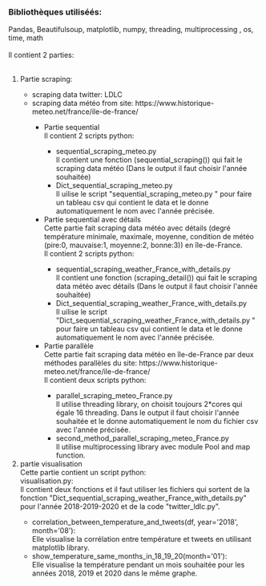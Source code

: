 <!DOCTYPE html>
<html>
<body>
  <h3> Bibliothèques utiliséés:</h3> Pandas, Beautifulsoup, matplotlib, numpy, threading, multiprocessing , os, time, math <br/><br/>
  Il contient 2 parties: <br/><br/>
  <ol>
    <li>Partie scraping: </li>
      <ul>
        <li>scraping data twitter: LDLC </li>
        <li>scraping data météo from site:  https://www.historique-meteo.net/france/ile-de-france/ </li>
          <ul>
            <li>Partie sequential</li>
            Il contient 2 scripts python: <br/>
            <ul>
              <li>sequential_scraping_meteo.py </li>
              Il contient une fonction (sequential_scraping()) qui fait le scraping data météo (Dans le output il faut choisir l'année souhaitée) <br/>
              <li> Dict_sequential_scraping_meteo.py </li>
              Il uilise le script "sequential_scraping_meteo.py " pour faire un tableau csv qui contient le data et le donne automatiquement le nom avec l'année précisée.
            </ul>
            <li>Partie sequential avec détails</li>
            Cette partie fait scraping data météo avec détails (degré température minimale, maximale, moyenne, condition de météo (pire:0, mauvaise:1, moyenne:2, bonne:3))                  en île-de-France. <br/>
         Il contient 2 scripts python:
            <ul>
              <li>sequential_scraping_weather_France_with_details.py</li>
              Il contient une fonction (scraping_detail()) qui fait le scraping data météo avec détails (Dans le output il faut choisir l'année souhaitée)
              <li>Dict_sequential_scraping_weather_France_with_details.py</li>
              Il uilise le script "Dict_sequential_scraping_weather_France_with_details.py " pour faire un tableau csv qui contient le data et le donne automatiquement le nom avec l'année précisée.
            </ul>
            <li>Partie parallèle</li>
            Cette partie fait scraping data météo en île-de-France par deux méthodes parallèles du site: https://www.historique-meteo.net/france/ile-de-france/ <br/>
                Il contient deux scripts python: <br/>
            <ul>
              <li>parallel_scraping_meteo_France.py</li> 
              Il utilise threading library, on choisit toujours 2*cores qui égale 16 threading. Dans le output il faut choisir l'année souhaitée et le donne automatiquement le nom du fichier csv avec l'année précisée.
              <li>second_method_parallel_scraping_meteo_France.py</li> 
              Il utilise multiprocessing library avec module Pool and map function.
            </ul>
          </ul>
      </ul>
    <li>partie visualisation</li>
    Cette partie contient un script python:<br/>
    visualisation.py:  <br/>
    Il contient deux fonctions et il faut utiliser les fichiers qui sortent de la fonction "Dict_sequential_scraping_weather_France_with_details.py" pour l'année 2018-2019-2020 et de la code "twitter_ldlc.py". 
  <ul>
    <li>correlation_between_temperature_and_tweets(df, year='2018', month='08'):</li>
    Elle visualise la corrélation entre température et tweets en utilisant matplotlib library.
     <li>show_temperature_same_months_in_18_19_20(month='01'):</li>
    Elle visualise la température pendant un mois souhaitée pour les années 2018, 2019 et 2020 dans le même graphe.
  </ul>
  </ol>
  
</body>
</html> 
